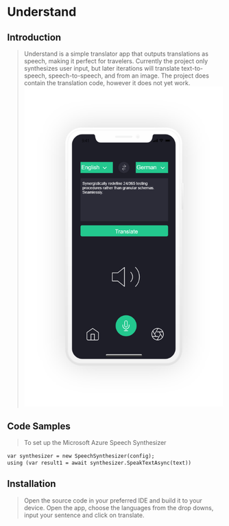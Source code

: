 # Understand

## Introduction

> Understand is a simple translator app that outputs translations as speech, making it perfect for travelers.
Currently the project only synthesizes user input, but later iterations will translate text-to-speech, speech-to-speech, and from an image.
The project does contain the translation code, however it does not yet work.
![UI Design](finalUIDesign.png)

## Code Samples

> To set up the Microsoft Azure Speech Synthesizer

    var synthesizer = new SpeechSynthesizer(config);
    using (var result1 = await synthesizer.SpeakTextAsync(text))

## Installation

> Open the source code in your preferred IDE and build it to your device. Open the app, choose the languages from the drop downs, input your sentence and click on translate.
